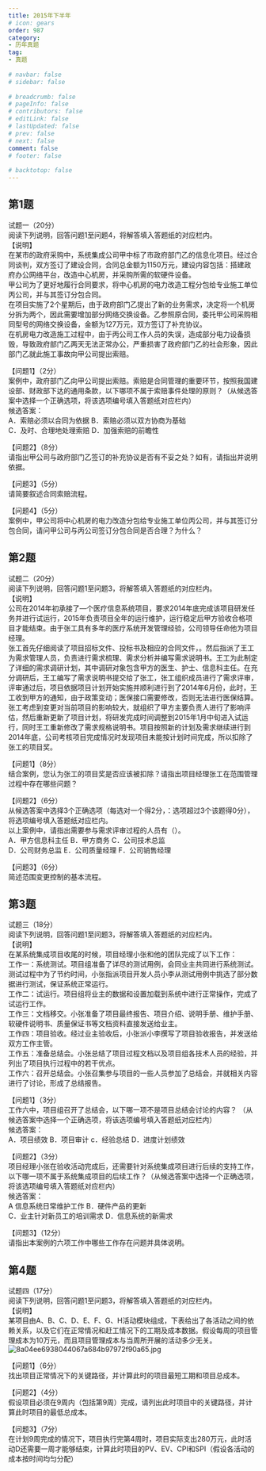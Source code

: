 ```yaml
---  
title: 2015年下半年  
# icon: gears  
order: 987  
category:  
- 历年真题  
tag:  
- 真题  
  
# navbar: false  
# sidebar: false  
  
# breadcrumb: false  
# pageInfo: false  
# contributors: false  
# editLink: false  
# lastUpdated: false  
# prev: false  
# next: false  
comment: false  
# footer: false  
  
# backtotop: false  
---  
```

## 第1题 ##

试题一（20分）  
阅读下列说明，回答问题1至问题4，将解答填入答题纸的对应栏内。  
【说明】  
在某市的政府采购中，系统集成公司甲中标了市政府部门乙的信息化项目。经过合同谈判，双方签订了建设合同，合同总金额为1150万元，建设内容包括：搭建政府办公网络平台，改造中心机房，并采购所需的软硬件设备。  
甲公司为了更好地履行合同要求，将中心机房的电力改造工程分包给专业施工单位丙公司，并与其签订分包合同。  
在项目实施了2个星期后，由于政府部门乙提出了新的业务需求，决定将一个机房分拆为两个，因此需要增加部分网络交换设备。乙参照原合同，委托甲公司采购相同型号的网络交换设备，金额为127万元，双方签订了补充协议。  
在机房电力改造施工过程中，由于丙公司工作人员的失误，造成部分电力设备损毁，导致政府部门乙两天无法正常办公，严重损害了政府部门乙的社会形象，因此部门乙就此施工事故向甲公司提出索赔。  
  
【问题1】（2分）  
案例中，政府部门乙向甲公司提出索赔。索赔是合同管理的重要环节，按照我国建设部、财政部下达的通用条款，以下哪项不属于索赔事件处理的原则？（从候选答案中选择一个正确选项，将该选项编号填入答题纸对应栏内）  
候选答案：  
A．索赔必须以合同为依据 B．索赔必须以双方协商为基础  
C．及时、合理地处理索赔 D．加强索赔的前瞻性  
  
【问题2】（8分）  
请指出甲公司与政府部门乙签订的补充协议是否有不妥之处？如有，请指出并说明依据。  
  
【问题3】（5分）  
请简要叙述合同索赔流程。  
  
【问题4】（5分）  
案例中，甲公司将中心机房的电力改造分包给专业施工单位丙公司，并与其签订分包合同，请问甲公司与丙公司签订分包合同是否合理？为什么？  


## 第2题 ##

试题二（20分）  
阅读下列说明，回答问题1至问题3，将解答填入答题纸的对应栏内。  
【说明】  
公司在2014年初承接了—个医疗信息系统项目，要求2014年底完成该项目研发任务并进行试运行，2015年负责项目全年的运行维护，运行稳定后甲方验收合格项目才能结束。由于张工具有多年的医疗系统开发管理经验，公司领导任命他为项目经理。  
张工首先仔细阅读了项目招标文件、投标书及相应的合同文件，。然后指派了王工为需求管理人员，负责进行需求梳理、需求分析并编写需求说明书。王工为此制定了详细的需求调研计划，其中调研对象包含甲方的医生、护士、信息科主任。在充分调研后，王工编写了需求说明书提交给了张工，张工组织成员进行了需求评审，评审通过后，项目依据项目计划开始实施并顺利进行到了2014年6月份，此时，王工收到甲方的通知，由于政策变动；医保接口需要修改，否则无法进行医保结算。张工考虑到变更对当前项目的影响较大，就组织了甲方主要负责人进行了影响评估，然后重新更新了项目计划，将研发完成时间调整到2015年1月中旬进入试运行，同时王工重新修改了需求规格说明书。项目按照新的计划及需求继续进行到2014年底，公司考核项目完成情况时发现项目未能按计划时间完成，所以扣除了张工的项目奖。  
  
【问题1】（8分）  
结合案例，您认为张工的项目奖是否应该被扣除？请指出项目经理张工在范围管理过程中存在哪些问题？  
  
【问题2】（6分）  
从候选答案中选择3个正确选项（每选对一个得2分，：选项超过3个该题得0分），将选项编号填入答题纸对应栏内。  
以上案例中，请指出需要参与需求评审过程的人员有（）。  
A．甲方信息科主任 B．甲方商务 C．公司技术总监  
D．公司财务总监 E．公司质量经理 F．公司销售经理  
  
【问题3】（6分）  
简述范围变更控制的基本流程。  


## 第3题 ##

试题三（18分）  
阅读下列说明，回答问题1至问题3，将解答填入答题纸的对应栏内。  
【说明】  
在某系统集成项目收尾的时候，项目经理小张和他的团队完成了以下工作：  
工作一：系统测试。项目组准备了详尽的测试用例，会同业主共同进行系统测试。测试过程中为了节约时间，小张指派项目开发人员小李从测试用例中挑选了部分数据进行测试，保证系统正常运行。  
工作二：试运行。项目组将业主的数据和设置加载到系统中进行正常操作，完成了试运行工作。  
工作三：文档移交。小张准备了项目最终报告、项目介绍、说明手册、维护手册、软硬件说明书、质量保证书等文档资料直接发送给业主。  
工作四：项目验收。经过业主验收后，小张派小李撰写了项目验收报告，并发送给双方工作主管。  
工作五：准备总结会。小张总结了项目过程文档以及项目组各技术人员的经验，并列出了项目执行过程中的若干优点。  
工作六：召开总结会。小张召集参与项目的一些人员参加了总结会，并就相关内容进行了讨论，形成了总结报告。  
  
【问题1】（3分）  
工作六中，项目组召开了总结会，以下哪一项不是项目总结会讨论的内容？ （从候选答案中选择一个正确选项，将该选项编号填入答题纸对应栏内）  
候选答案：  
A．项目绩效 B．项目审计 c．经验总结 D．进度计划绩效  
  
【问题2】（3分）  
项目经理小张在验收活动完成后，还需要针对系统集成项目进行后续的支持工作，以下哪一项不属于系统集成项目的后续工作？（从候选答案中选择一个正确选项，将该选项编号填入答题纸对应栏内）  
候选答案：  
A 信息系统日常维护工作 B．硬件产品的更新  
C．业主针对新员工的培训需求 D．信息系统的新需求  
  
【问题3】（12分）  
请指出本案例的六项工作中哪些工作存在问题并具体说明。  


## 第4题 ##

试题四（17分）  
阅读下列说明，回答问题1至问题3，将解答填入答题纸的对应栏内。  
【说明】  
某项目由A、B、C、D、E、F、G、H活动模块组成，下表给出了各活动之间的依赖关系，以及它们在正常情况和赶工情况下的工期及成本数据。假设每周的项目管理成本为10万元，而且项目管理成本与当周所开展的活动多少无关。  
![8a04ee6938044067a684b97972f90a65.jpg][]  
  
【问题1】（6分）  
找出项目正常情况下的关键路径，并计算此时的项目最短工期和项目总成本。  
  
【问题2】（4分）  
假设项目必须在9周内（包括第9周）完成，请列出此时项目中的关键路径，并计算此时项目的最低总成本。  
  
【问题3】（7分）  
在计划9周完成的情况下，项目执行完第4周时，项目实际支出280万元，此时活动D还需要一周才能够结束，计算此时项目的PV、EV、CPI和SPI（假设各活动的成本按时间均匀分配）  



[8a04ee6938044067a684b97972f90a65.jpg]: https://www.xkxxkx.cn/file/exam/software/系统集成项目管理工程师/案例/第4题/8a04ee6938044067a684b97972f90a65.jpg
